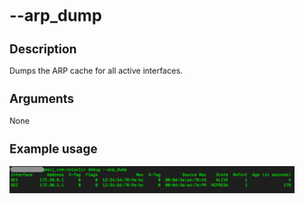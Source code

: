 #	--arp_dump

##	Description
Dumps the ARP cache for all active interfaces.

##  Arguments
None

##  Example usage
![image](Images/arp_dump.png)